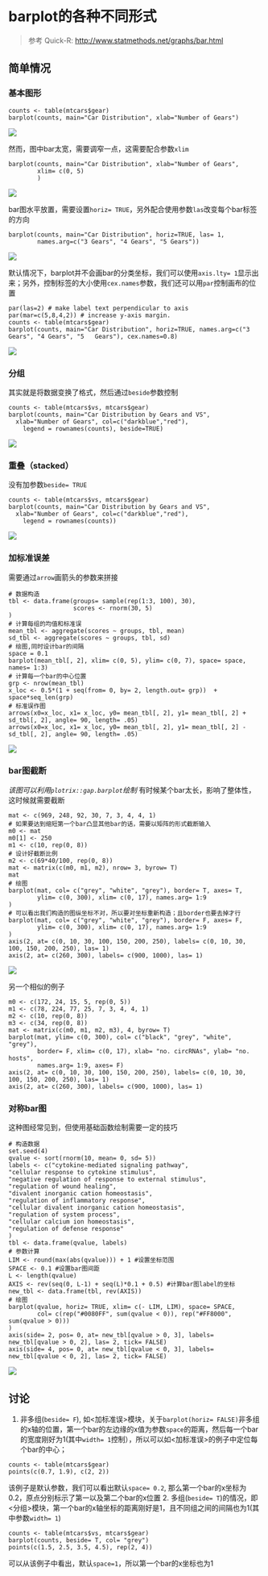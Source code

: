 # barplot的各种不同形式
> 参考 Quick-R: http://www.statmethods.net/graphs/bar.html

## 简单情况

### 基本图形
```
counts <- table(mtcars$gear)
barplot(counts, main="Car Distribution", xlab="Number of Gears")
```

![](barplot1.png)  

然而，图中bar太宽，需要调窄一点，这需要配合参数`xlim`

```
barplot(counts, main="Car Distribution", xlab="Number of Gears",
        xlim= c(0, 5)
        )
```

![](barplot2.png)

bar图水平放置，需要设置`horiz= TRUE`，另外配合使用参数`las`改变每个bar标签的方向

```
barplot(counts, main="Car Distribution", horiz=TRUE, las= 1,
        names.arg=c("3 Gears", "4 Gears", "5 Gears"))
```
![](barplot3.png)

默认情况下，barplot并不会画bar的分类坐标，我们可以使用`axis.lty= 1`显示出来；另外，控制标签的大小使用`cex.names`参数，我们还可以用`par`控制画布的位置

```
par(las=2) # make label text perpendicular to axis
par(mar=c(5,8,4,2)) # increase y-axis margin.
counts <- table(mtcars$gear)
barplot(counts, main="Car Distribution", horiz=TRUE, names.arg=c("3 Gears", "4 Gears", "5   Gears"), cex.names=0.8)
```

![](barplot4.png)

### 分组
其实就是将数据变换了格式，然后通过`beside`参数控制

```
counts <- table(mtcars$vs, mtcars$gear)
barplot(counts, main="Car Distribution by Gears and VS",
  xlab="Number of Gears", col=c("darkblue","red"),
 	legend = rownames(counts), beside=TRUE)
```

![](barplot5.png)

### 重叠（stacked）
没有加参数`beside= TRUE`

```
counts <- table(mtcars$vs, mtcars$gear)
barplot(counts, main="Car Distribution by Gears and VS",
  xlab="Number of Gears", col=c("darkblue","red"),
 	legend = rownames(counts))
```

![](barplot6.png)

### 加标准误差
需要通过`arrow`画箭头的参数来拼接

```
# 数据构造
tbl <- data.frame(groups= sample(rep(1:3, 100), 30),
                  scores <- rnorm(30, 5)
)
# 计算每组的均值和标准误
mean_tbl <- aggregate(scores ~ groups, tbl, mean)
sd_tbl <- aggregate(scores ~ groups, tbl, sd)
# 绘图,同时设计bar的间隔
space = 0.1
barplot(mean_tbl[, 2], xlim= c(0, 5), ylim= c(0, 7), space= space, names= 1:3)
# 计算每一个bar的中心位置
grp <- nrow(mean_tbl)
x_loc <- 0.5*(1 + seq(from= 0, by= 2, length.out= grp))  + space*seq_len(grp)
# 标准误作图
arrows(x0=x_loc, x1= x_loc, y0= mean_tbl[, 2], y1= mean_tbl[, 2] + sd_tbl[, 2], angle= 90, length= .05)
arrows(x0=x_loc, x1= x_loc, y0= mean_tbl[, 2], y1= mean_tbl[, 2] - sd_tbl[, 2], angle= 90, length= .05)
```

![](barplot7.png)

### bar图截断
*该图可以利用`plotrix::gap.barplot`绘制*
有时候某个bar太长，影响了整体性，这时候就需要截断

```
mat <- c(969, 248, 92, 30, 7, 3, 4, 4, 1)
# 如果要达到缩短第一个bar凸显其他bar的话，需要以矩阵的形式截断输入
m0 <- mat
m0[1] <- 250
m1 <- c(10, rep(0, 8))
# 设计好截断比例
m2 <- c(69*40/100, rep(0, 8))
mat <- matrix(c(m0, m1, m2), nrow= 3, byrow= T)
mat
# 绘图
barplot(mat, col= c("grey", "white", "grey"), border= T, axes= T,
        ylim= c(0, 300), xlim= c(0, 17), names.arg= 1:9
)
# 可以看出我们构造的图纵坐标不对，所以要对坐标重新构造；且border也要去掉才行
barplot(mat, col= c("grey", "white", "grey"), border= F, axes= F,
        ylim= c(0, 300), xlim= c(0, 17), names.arg= 1:9
)
axis(2, at= c(0, 10, 30, 100, 150, 200, 250), labels= c(0, 10, 30, 100, 150, 200, 250), las= 1)
axis(2, at= c(260, 300), labels= c(900, 1000), las= 1)
```

![](barplot8.png)

另一个相似的例子

```
m0 <- c(172, 24, 15, 5, rep(0, 5))
m1 <- c(78, 224, 77, 25, 7, 3, 4, 4, 1)
m2 <- c(10, rep(0, 8))
m3 <- c(34, rep(0, 8))
mat <- matrix(c(m0, m1, m2, m3), 4, byrow= T)
barplot(mat, ylim= c(0, 300), col= c("black", "grey", "white", "grey"), 
        border= F, xlim= c(0, 17), xlab= "no. circRNAs", ylab= "no. hosts", 
        names.arg= 1:9, axes= F)
axis(2, at= c(0, 10, 30, 100, 150, 200, 250), labels= c(0, 10, 30, 100, 150, 200, 250), las= 1)
axis(2, at= c(260, 300), labels= c(900, 1000), las= 1)
```

### 对称bar图
这种图经常见到，但使用基础函数绘制需要一定的技巧

```
# 构造数据
set.seed(4)
qvalue <- sort(rnorm(10, mean= 0, sd= 5))
labels <- c("cytokine-mediated signaling pathway",
"cellular response to cytokine stimulus",
"negative regulation of response to external stimulus",
"regulation of wound healing",
"divalent inorganic cation homeostasis",
"regulation of inflammatory response",
"cellular divalent inorganic cation homeostasis",
"regulation of system process",
"cellular calcium ion homeostasis",
"regulation of defense response"
)
tbl <- data.frame(qvalue, labels)
# 参数计算
LIM <- round(max(abs(qvalue))) + 1 #设置坐标范围
SPACE <- 0.1 #设置bar图间距
L <- length(qvalue)
AXIS <- rev(seq(0, L-1) + seq(L)*0.1 + 0.5) #计算bar图label的坐标
new_tbl <- data.frame(tbl, rev(AXIS))
# 绘图
barplot(qvalue, horiz= TRUE, xlim= c(- LIM, LIM), space= SPACE, 
        col= c(rep("#0080FF", sum(qvalue < 0)), rep("#FF8000", sum(qvalue > 0)))
)
axis(side= 2, pos= 0, at= new_tbl[qvalue > 0, 3], labels= new_tbl[qvalue > 0, 2], las= 2, tick= FALSE)
axis(side= 4, pos= 0, at= new_tbl[qvalue < 0, 3], labels= new_tbl[qvalue < 0, 2], las= 2, tick= FALSE)
```

![](barplot9.png)

## 讨论
1. 非多组(`beside= F`), 如<加标准误>模块，关于`barplot(horiz= FALSE)`非多组的x轴的位置，第一个bar的左边缘的x值为参数`space`的距离，然后每一个bar的宽度刚好为1(其中`width= 1`控制），所以可以如<加标准误>的例子中定位每个bar的中心；
```
counts <- table(mtcars$gear)
points(c(0.7, 1.9), c(2, 2))
```
该例子是默认参数，我们可以看出默认`space= 0.2`, 那么第一个bar的x坐标为0.2，原点分别标示了第一以及第二个bar的x位置
2. 多组(`beside= T`)的情况，即<分组>模块，第一个bar的x轴坐标的距离刚好是1，且不同组之间的间隔也为1(其中参数`width= 1`)
```
counts <- table(mtcars$vs, mtcars$gear)
barplot(counts, beside= T, col= "grey")
points(c(1.5, 2.5, 3.5, 4.5), rep(2, 4))
```
可以从该例子中看出，默认`space=1`，所以第一个bar的x坐标也为1
